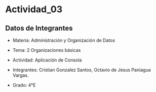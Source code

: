 # Actividad_03

## Datos de Integrantes

* Materia:
Administración y Organización de Datos

* Tema:
2 Organizaciones básicas

* Actividad:
Aplicación de Consola

* Integrantes:
Cristian Gonzalez Santos,
Octavio de Jesus Paniagua Vargas.

* Grado:
4°E
